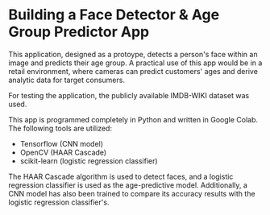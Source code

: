 Building a Face Detector & Age Group Predictor App
==========

This application, designed as a protoype, detects a person's face within 
an image and predicts their age group. A practical use of this app would 
be in a retail environment, where cameras can predict customers' ages and 
derive analytic data for target consumers. 

For testing the application, the publicly available IMDB-WIKI dataset was used.

This app is programmed completely in Python and written in Google Colab. The
following tools are utilized:
  * Tensorflow (CNN model)
  * OpenCV (HAAR Cascade)
  * scikit-learn (logistic regression classifier)

The HAAR Cascade algorithm is used to detect faces, and a logistic regression
classifier is used as the age-predictive model. Additionally, a CNN model has
also been trained to compare its accuracy results with the logistic regression 
classifier's.





